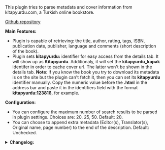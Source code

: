 This plugin tries to parse metadata and cover information from kitapyurdu.com, a Turkish online bookstore.

[Github repository](https://github.com/anezih/calibre-kitapyurdu)

**Main Features:**
- Plugin is capable of retrieving: the title, author, rating, tags, ISBN, publication date, publisher, language and comments (short description of the book).
- Plugin sets **kitapyurdu:** identifier for easy access from the details tab. It will show up as **Kitapyurdu**. Additionaly, it will set the **kitapyurdu_kapak** identifer in order to cache cover url. The latter won't be shown in the details tab. **Note**: If you know the book you try to download its metadata is on the site but the plugin can't fetch it, then you can set its **kitapyurdu** identifier manually. Copy the numeric value before the **.html** in the address bar and paste it in the identifiers field with the format **kitapyurdu:123816**, for example.

**Configuration:**
- You can configure the maximum number of search results to be parsed in plugin settings. Choices are: 20, 25, 50. Default: 20.
- You can choose to append extra metadata (Editor(s), Translator(s), Original name, page number) to the end of the description. Default: Unchecked.

<details>
<summary><b>Changelog:</b></summary>
<b>Ver. 1.1.0</b>
<li>Set minimum Calibre version.</li>
<li>Added an option to append extra metadata to the end of the description.</li>
<li>Try to fetch metadata with <b>kitapyurdu</b> identifier first.</li>
<b>Ver. 1.0.0</b>
<li>Initial release</li>
</details>
